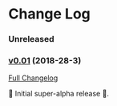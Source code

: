 # Change Log

### Unreleased

### [v0.01](https://github.com/react4j/react4j-widget/tree/v0.01) (2018-28-3)
[Full Changelog](https://github.com/react4j/react4j-widget/compare/be26d496faf52dd080995dd1c98854f3c3faf1f4...v0.01)

 ‎🎉	Initial super-alpha release ‎🎉.
